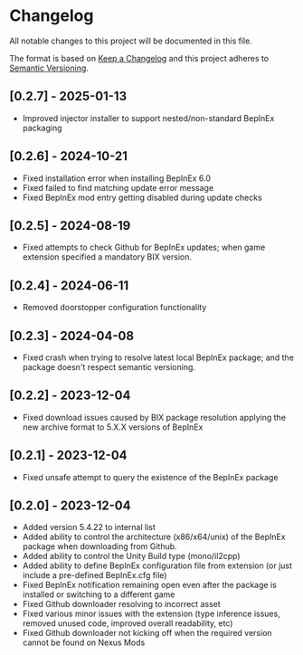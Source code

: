 # Changelog

All notable changes to this project will be documented in this file.

The format is based on [Keep a Changelog](http://keepachangelog.com/) and this project adheres to [Semantic Versioning](http://semver.org/).

## [0.2.7] - 2025-01-13

- Improved injector installer to support nested/non-standard BepInEx packaging

## [0.2.6] - 2024-10-21

- Fixed installation error when installing BepInEx 6.0
- Fixed failed to find matching update error message
- Fixed BepInEx mod entry getting disabled during update checks


## [0.2.5] - 2024-08-19

- Fixed attempts to check Github for BepInEx updates; when game extension specified a mandatory BIX version.

## [0.2.4] - 2024-06-11

- Removed doorstopper configuration functionality

## [0.2.3] - 2024-04-08

- Fixed crash when trying to resolve latest local BepInEx package; and the package doesn't respect semantic versioning.

## [0.2.2] - 2023-12-04

- Fixed download issues caused by BIX package resolution applying the new archive format to 5.X.X versions of BepInEx

## [0.2.1] - 2023-12-04

- Fixed unsafe attempt to query the existence of the BepInEx package

## [0.2.0] - 2023-12-04

- Added version 5.4.22 to internal list
- Added ability to control the architecture (x86/x64/unix) of the BepInEx package when downloading from Github.
- Added ability to control the Unity Build type (mono/il2cpp)
- Added ability to define BepInEx configuration file from extension (or just include a pre-defined BepInEx.cfg file)
- Fixed BepInEx notification remaining open even after the package is installed or switching to a different game
- Fixed Github downloader resolving to incorrect asset
- Fixed various minor issues with the extension (type inference issues, removed unused code, improved overall readability, etc)
- Fixed Github downloader not kicking off when the required version cannot be found on Nexus Mods
